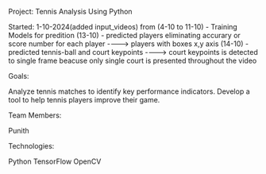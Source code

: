 Project: Tennis Analysis Using Python

Started: 1-10-2024(added input_videos)
from (4-10 to 11-10) - Training Models for predition
(13-10) - predicted players eliminating accurary or score number for each player   ---->  players with boxes x,y axis 
(14-10) - predicted tennis-ball and court keypoints ----> court keypoints is detected to single frame beacuse only single court is presented throughout the video


Goals:

Analyze tennis matches to identify key performance indicators.
Develop a tool to help tennis players improve their game.

Team Members:

Punith

Technologies:

Python
TensorFlow
OpenCV